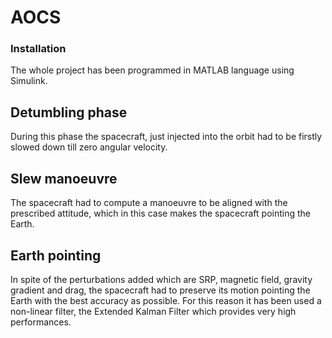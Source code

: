 # AOCS
### Installation
The whole project has been programmed in MATLAB language using Simulink.

## Detumbling phase
During this phase the spacecraft, just injected into the orbit had to be firstly slowed down till zero angular velocity.

## Slew manoeuvre
The spacecraft had to compute a manoeuvre to be aligned with the prescribed attitude, which in this case makes the spacecraft pointing the Earth.

## Earth pointing
In spite of the perturbations added which are SRP, magnetic field, gravity gradient and drag, the spacecraft had to preserve its motion pointing the Earth with the best accuracy as possible. For this reason it has been used a non-linear filter, the Extended Kalman Filter which provides very high performances.
